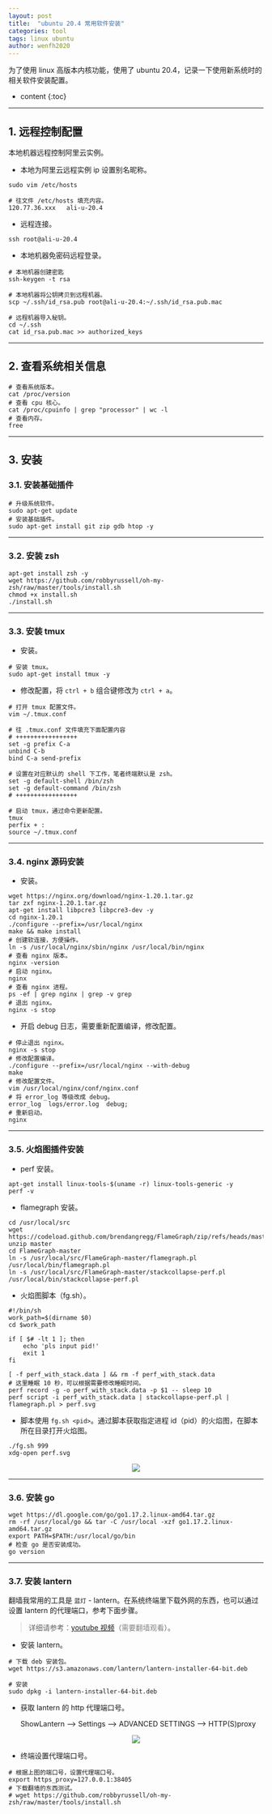 ```yaml
---
layout: post
title:  "ubuntu 20.4 常用软件安装"
categories: tool
tags: linux ubuntu
author: wenfh2020
---
```


为了使用 linux 高版本内核功能，使用了 ubuntu 20.4，记录一下使用新系统时的相关软件安装配置。




* content
{:toc}

---

## 1. 远程控制配置

本地机器远程控制阿里云实例。

* 本地为阿里云远程实例 ip 设置别名昵称。

```shell
sudo vim /etc/hosts

# 往文件 /etc/hosts 填充内容。
120.77.36.xxx   ali-u-20.4
```

* 远程连接。

```shell
ssh root@ali-u-20.4
```

* 本地机器免密码远程登录。

```shell
# 本地机器创建密匙
ssh-keygen -t rsa

# 本地机器将公钥拷贝到远程机器。
scp ~/.ssh/id_rsa.pub root@ali-u-20.4:~/.ssh/id_rsa.pub.mac

# 远程机器导入秘钥。
cd ~/.ssh
cat id_rsa.pub.mac >> authorized_keys
```

---

## 2. 查看系统相关信息

```shell
# 查看系统版本。
cat /proc/version
# 查看 cpu 核心。
cat /proc/cpuinfo | grep "processor" | wc -l
# 查看内存。
free
```

---

## 3. 安装

### 3.1. 安装基础插件

```shell
# 升级系统软件。
sudo apt-get update
# 安装基础插件。
sudo apt-get install git zip gdb htop -y
```

---

### 3.2. 安装 zsh

```shell
apt-get install zsh -y
wget https://github.com/robbyrussell/oh-my-zsh/raw/master/tools/install.sh
chmod +x install.sh
./install.sh
```

---

### 3.3. 安装 tmux

* 安装。

```shell
# 安装 tmux。
sudo apt-get install tmux -y
```

* 修改配置，将 `ctrl + b` 组合键修改为 `ctrl + a`。

```shell
# 打开 tmux 配置文件。
vim ~/.tmux.conf

# 往 .tmux.conf 文件填充下面配置内容
# +++++++++++++++++
set -g prefix C-a
unbind C-b
bind C-a send-prefix

# 设置在对应默认的 shell 下工作，笔者终端默认是 zsh。
set -g default-shell /bin/zsh
set -g default-command /bin/zsh
# +++++++++++++++++

# 启动 tmux，通过命令更新配置。
tmux
perfix + :
source ~/.tmux.conf
```

---

### 3.4. nginx 源码安装

* 安装。

```shell
wget https://nginx.org/download/nginx-1.20.1.tar.gz
tar zxf nginx-1.20.1.tar.gz
apt-get install libpcre3 libpcre3-dev -y
cd nginx-1.20.1
./configure --prefix=/usr/local/nginx
make && make install
# 创建软连接，方便操作。
ln -s /usr/local/nginx/sbin/nginx /usr/local/bin/nginx
# 查看 nginx 版本。
nginx -version
# 启动 nginx。
nginx
# 查看 nginx 进程。
ps -ef | grep nginx | grep -v grep
# 退出 nginx。
nginx -s stop
```

* 开启 debug 日志，需要重新配置编译，修改配置。

```shell
# 停止退出 nginx。
nginx -s stop
# 修改配置编译。
./configure --prefix=/usr/local/nginx --with-debug
make
# 修改配置文件。
vim /usr/local/nginx/conf/nginx.conf
# 将 error_log 等级改成 debug。
error_log  logs/error.log  debug;
# 重新启动。
nginx
```

---

### 3.5. 火焰图插件安装

* perf 安装。

```shell
apt-get install linux-tools-$(uname -r) linux-tools-generic -y
perf -v
```

* flamegraph 安装。

```shell
cd /usr/local/src
wget https://codeload.github.com/brendangregg/FlameGraph/zip/refs/heads/master
unzip master
cd FlameGraph-master
ln -s /usr/local/src/FlameGraph-master/flamegraph.pl /usr/local/bin/flamegraph.pl
ln -s /usr/local/src/FlameGraph-master/stackcollapse-perf.pl /usr/local/bin/stackcollapse-perf.pl
```

* 火焰图脚本（fg.sh）。

```shell
#!/bin/sh
work_path=$(dirname $0)
cd $work_path

if [ $# -lt 1 ]; then
    echo 'pls input pid!'
    exit 1
fi

[ -f perf_with_stack.data ] && rm -f perf_with_stack.data
# 这里睡眠 10 秒，可以根据需要修改睡眠时间。
perf record -g -o perf_with_stack.data -p $1 -- sleep 10
perf script -i perf_with_stack.data | stackcollapse-perf.pl | flamegraph.pl > perf.svg
```

* 脚本使用 `fg.sh <pid>`。通过脚本获取指定进程 id（pid）的火焰图，在脚本所在目录打开火焰图。

```shell
./fg.sh 999
xdg-open perf.svg
```

<div align=center><img src="/images/2021/2021-10-21-13-31-54.png" data-action="zoom"/></div>

---

### 3.6. 安装 go

```shell
wget https://dl.google.com/go/go1.17.2.linux-amd64.tar.gz
rm -rf /usr/local/go && tar -C /usr/local -xzf go1.17.2.linux-amd64.tar.gz
export PATH=$PATH:/usr/local/go/bin
# 检查 go 是否安装成功。
go version
```

---

### 3.7. 安装 lantern

翻墙我常用的工具是 `蓝灯` - lantern。在系统终端里下载外网的东西，也可以通过设置 lantern 的代理端口，参考下面步骤。

> 详细请参考：[youtube 视频](https://www.youtube.com/watch?v=uRfZqjpxarM)（<font color=gray>需要翻墙观看</font>）。

* 安装 lantern。

```shell
# 下载 deb 安装包。
wget https://s3.amazonaws.com/lantern/lantern-installer-64-bit.deb

# 安装
sudo dpkg -i lantern-installer-64-bit.deb
```

* 获取 lantern 的 http 代理端口号。
  
  ShowLantern --> Settings --> ADVANCED SETTINGS --> HTTP(S)proxy

<div align=center><img src="/images/2021/2021-10-28-15-00-23.png" data-action="zoom"/></div>

* 终端设置代理端口号。

```shell
# 根据上图的端口号，设置代理端口号。
export https_proxy=127.0.0.1:38405
# 下载翻墙的东西测试。
# wget https://github.com/robbyrussell/oh-my-zsh/raw/master/tools/install.sh
```

